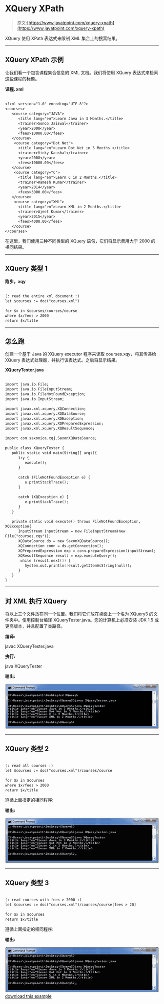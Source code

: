 # XQuery XPath

> 原文:[https://www.javatpoint.com/xquery-xpath](https://www.javatpoint.com/xquery-xpath)

XQuery 使用 XPath 表达式来限制 XML 集合上的搜索结果。

* * *

## XQuery XPath 示例

让我们看一个包含课程集合信息的 XML 文档。我们将使用 XQuery 表达式来检索这些课程的标题。

**课程. xml**

```

<?xml version="1.0" encoding="UTF-8"?>
<courses>   
   <course category="JAVA">
      <title lang="en">Learn Java in 3 Months.</title>
      <trainer>Sonoo Jaiswal</trainer>
      <year>2008</year>
      <fees>10000.00</fees>
   </course>  
    <course category="Dot Net">
      <title lang="en">Learn Dot Net in 3 Months.</title>
      <trainer>Vicky Kaushal</trainer>
      <year>2008</year>
      <fees>10000.00</fees>
   </course>
    <course category="C">
      <title lang="en">Learn C in 2 Months.</title>
      <trainer>Ramesh Kumar</trainer>
      <year>2014</year>
      <fees>3000.00</fees>
   </course>
    <course category="XML">
      <title lang="en">Learn XML in 2 Months.</title>
      <trainer>Ajeet Kumar</trainer>
      <year>2015</year>
      <fees>4000.00</fees>
   </course>  
</courses>

```

在这里，我们使用三种不同类型的 XQuery 语句，它们将显示费用大于 2000 的相同结果。

* * *

## XQuery 类型 1

**跑步。xqy**

```

(: read the entire xml document :)
let $courses := doc("courses.xml")

for $x in $courses/courses/course
where $x/fees > 2000
return $x/title

```

* * *

## 怎么跑

创建一个基于 Java 的 XQuery executor 程序来读取 courses.xqy，将其传递给 XQuery 表达式处理器，并执行该表达式。之后将显示结果。

**XQueryTester.java**

```

import java.io.File;
import java.io.FileInputStream;
import java.io.FileNotFoundException;
import java.io.InputStream;

import javax.xml.xquery.XQConnection;
import javax.xml.xquery.XQDataSource;
import javax.xml.xquery.XQException;
import javax.xml.xquery.XQPreparedExpression;
import javax.xml.xquery.XQResultSequence;

import com.saxonica.xqj.SaxonXQDataSource;

public class XQueryTester {
   public static void main(String[] args){
      try {
         execute();
      }

      catch (FileNotFoundException e) {
         e.printStackTrace();
      }

      catch (XQException e) {
         e.printStackTrace();
      }
   }

   private static void execute() throws FileNotFoundException, XQException{
      InputStream inputStream = new FileInputStream(new File("courses.xqy"));
      XQDataSource ds = new SaxonXQDataSource();
      XQConnection conn = ds.getConnection();
      XQPreparedExpression exp = conn.prepareExpression(inputStream);
      XQResultSequence result = exp.executeQuery();
       while (result.next()) {
         System.out.println(result.getItemAsString(null));
      }
   }	
}

```

* * *

## 对 XML 执行 XQuery

将以上三个文件放在同一个位置。我们将它们放在桌面上一个名为 XQuery3 的文件夹中。使用控制台编译 XQueryTester.java。您的计算机上必须安装 JDK 1.5 或更高版本，并且配置了类路径。

**编译:**

javac XQueryTester.java

**执行:**

java XQueryTester

**输出:**

![XQUERY Xpath 1](img/07d9578fe41a909e72e7d141c1459d20.png)

* * *

## XQuery 类型 2

```

(: read all courses :)
let $courses := doc("courses.xml")/courses/course

for $x in $courses
where $x/fees > 2000
return $x/title

```

遵循上面指定的相同程序:

**输出:**

![XQUERY Xpath 2](img/bdc71488f8617e5cbdd78c8b0901cc75.png)

* * *

## XQuery 类型 3

```

(: read courses with fees > 2000 :)
let $courses := doc("courses.xml")/courses/course[fees > 20]

for $x in $courses
return $x/title

```

遵循上面指定的相同程序:

**输出:**

![XQUERY Xpath 3](img/cd9639afcf6b8181a04ee37f925977a7.png)[download this example](https://static.javatpoint.com/xquery/src/XQuery5.zip)